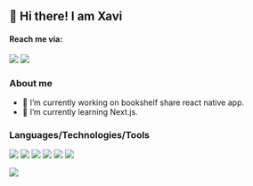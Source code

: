 ## 👋 Hi there! I am Xavi

#### Reach me via:

<a href="mailto:xlp1998@gmail.com?"><img src="https://img.shields.io/badge/gmail-%23DD0031.svg?&style=for-the-badge&logo=gmail&logoColor=white"/></a>
<a href="https://www.linkedin.com/in/xavierlasierra/"><img src="https://img.shields.io/badge/LinkedIn-0077B5?style=for-the-badge&logo=linkedin&logoColor=white"/></a>

### About me

- 🔭 I’m currently working on bookshelf share react native app.
- 🌱 I’m currently learning Next.js.

### Languages/Technologies/Tools

<a href=""><img src="https://img.shields.io/badge/TypeScript-007ACC?style=for-the-badge&logo=typescript&logoColor=white"/></a>
<a href=""><img src="https://img.shields.io/badge/JavaScript-323330?style=for-the-badge&logo=javascript&logoColor=F7DF1E"/></a>
<a href=""><img src="	https://img.shields.io/badge/Jest-C21325?style=for-the-badge&logo=jest&logoColor=white"/></a>
<a href=""><img src="https://img.shields.io/badge/React-20232A?style=for-the-badge&logo=react&logoColor=61DAFB"/></a>
<a href=""><img src="https://img.shields.io/badge/React_Native-20232A?style=for-the-badge&logo=react&logoColor=61DAFB"/></a>
<a href=""><img src="https://img.shields.io/badge/Node.js-339933?style=for-the-badge&logo=nodedotjs&logoColor=white"/></a>



![](https://github-readme-stats.vercel.app/api/top-langs/?username=XavierLasierra&layout=compact)
